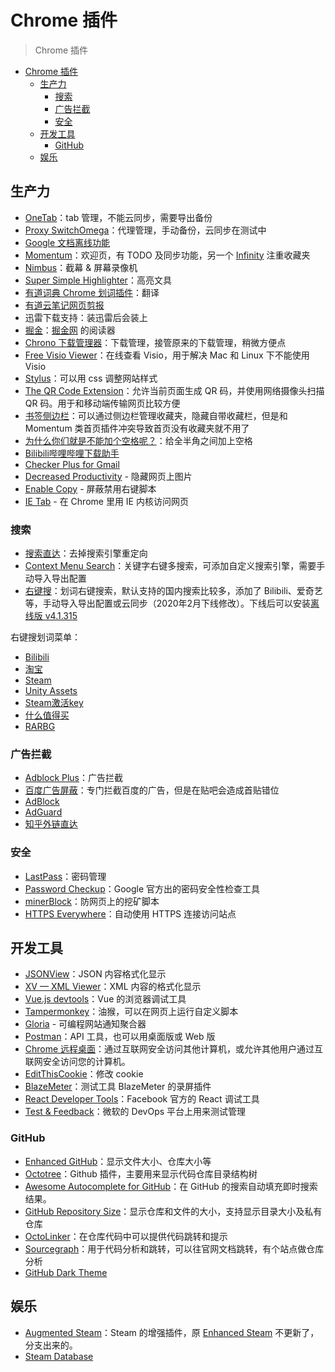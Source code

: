 # Chrome 插件

> Chrome 插件

<!-- TOC -->

- [Chrome 插件](#chrome-插件)
  - [生产力](#生产力)
    - [搜索](#搜索)
    - [广告拦截](#广告拦截)
    - [安全](#安全)
  - [开发工具](#开发工具)
    - [GitHub](#github)
  - [娱乐](#娱乐)

<!-- /TOC -->

## 生产力

- [OneTab](https://chrome.google.com/webstore/detail/onetab/chphlpgkkbolifaimnlloiipkdnihall)：tab 管理，不能云同步，需要导出备份
- [Proxy SwitchOmega](https://chrome.google.com/webstore/detail/proxy-switchyomega/padekgcemlokbadohgkifijomclgjgif)：代理管理，手动备份，云同步在测试中
- [Google 文档离线功能](https://chrome.google.com/webstore/detail/google-docs-offline/ghbmnnjooekpmoecnnnilnnbdlolhkhi)
- [Momentum](https://chrome.google.com/webstore/detail/momentum/laookkfknpbbblfpciffpaejjkokdgca)：欢迎页，有 TODO 及同步功能，另一个 [Infinity](https://chrome.google.com/webstore/detail/infinity-new-tab-pro/nnnkddnnlpamobajfibfdgfnbcnkgngh) 注重收藏夹
- [Nimbus](https://chrome.google.com/webstore/detail/nimbus-screenshot-screen/bpconcjcammlapcogcnnelfmaeghhagj)：截幕 & 屏幕录像机
- [Super Simple Highlighter](https://chrome.google.com/webstore/detail/super-simple-highlighter/hhlhjgianpocpoppaiihmlpgcoehlhio)：高亮文具
- [有道词典 Chrome 划词插件](https://chrome.google.com/webstore/detail/%E6%9C%89%E9%81%93%E8%AF%8D%E5%85%B8chrome%E5%88%92%E8%AF%8D%E6%8F%92%E4%BB%B6/eopjamdnofihpioajgfdikhhbobonhbb)：翻译
- [有道云笔记网页剪报](https://chrome.google.com/webstore/detail/%E6%9C%89%E9%81%93%E4%BA%91%E7%AC%94%E8%AE%B0%E7%BD%91%E9%A1%B5%E5%89%AA%E6%8A%A5/joinpgckiioeklibflapokicmndlcnef)
- 迅雷下载支持：装迅雷后会装上
- [掘金](https://chrome.google.com/webstore/detail/%E6%8E%98%E9%87%91/lecdifefmmfjnjjinhaennhdlmcaeeeb)：[掘金网](https://juejin.im/) 的阅读器
- [Chrono 下载管理器](https://chrome.google.com/webstore/detail/chrono-download-manager/mciiogijehkdemklbdcbfkefimifhecn)：下载管理，接管原来的下载管理，稍微方便点
- [Free Visio Viewer](https://chrome.google.com/webstore/detail/free-visio-viewer-mac-win/mcpmofnlkemfkhgngcdppgbhncoflmpe)：在线查看 Visio，用于解决 Mac 和 Linux 下不能使用 Visio
- [Stylus](https://chrome.google.com/webstore/detail/stylus/clngdbkpkpeebahjckkjfobafhncgmne)：可以用 css 调整网站样式
- [The QR Code Extension](https://chrome.google.com/webstore/detail/the-qr-code-extension/oijdcdmnjjgnnhgljmhkjlablaejfeeb)：允许当前页面生成 QR 码，并使用网络摄像头扫描 QR 码。用于和移动端传输网页比较方便
- [书签侧边栏](https://chrome.google.com/webstore/detail/bookmark-sidebar/jdbnofccmhefkmjbkkdkfiicjkgofkdh)：可以通过侧边栏管理收藏夹，隐藏自带收藏栏，但是和 Momentum 类首页插件冲突导致首页没有收藏夹就不用了
- [为什么你们就是不能加个空格呢？](https://chrome.google.com/webstore/detail/%E7%82%BA%E4%BB%80%E9%BA%BC%E4%BD%A0%E5%80%91%E5%B0%B1%E6%98%AF%E4%B8%8D%E8%83%BD%E5%8A%A0%E5%80%8B%E7%A9%BA%E6%A0%BC%E5%91%A2%EF%BC%9F/paphcfdffjnbcgkokihcdjliihicmbpd)：给全半角之间加上空格
- [Bilibili哔哩哔哩下载助手](https://chrome.google.com/webstore/detail/bilibili%E5%93%94%E5%93%A9%E5%93%94%E5%93%A9%E4%B8%8B%E8%BD%BD%E5%8A%A9%E6%89%8B/bfcbfobhcjbkilcbehlnlchiinokiijp)
- [Checker Plus for Gmail](https://chrome.google.com/webstore/detail/checker-plus-for-gmail/oeopbcgkkoapgobdbedcemjljbihmemj)
- [Decreased Productivity](https://chrome.google.com/webstore/detail/decreased-productivity/nlbpiflhmdcklcbihngeffpmoklbiooj) - 隐藏网页上图片
- [Enable Copy](https://chrome.google.com/webstore/detail/enable-copy/lmnganadkecefnhncokdlaohlkneihio) - 屏蔽禁用右键脚本
- [IE Tab](https://chrome.google.com/webstore/detail/ie-tab/hehijbfgiekmjfkfjpbkbammjbdenadd) - 在 Chrome 里用 IE 内核访问网页

### 搜索

- [搜索直达](https://chrome.google.com/webstore/detail/faster-search-for-googley/mkpejojlockjoldbdbbgbibeogmemjfk)：去掉搜索引擎重定向
- [Context Menu Search](https://chrome.google.com/webstore/detail/context-menu-search/ocpcmghnefmdhljkoiapafejjohldoga)：关键字右键多搜索，可添加自定义搜索引擎，需要手动导入导出配置
- [右键搜](https://chrome.google.com/webstore/detail/context-menus/phlfmkfpmphogkomddckmggcfpmfchpn)：划词右键搜索，默认支持的国内搜索比较多，添加了 Bilibili、爱奇艺等，手动导入导出配置或云同步（2020年2月下线修改）。下线后可以安装[离线版 v4.1.315](https://www.jb51.net/softs/577682.html)

右键搜划词菜单：

- [Bilibili](https://search.bilibili.com/all?keyword=%s&from_source=nav_search_new)
- [淘宝](https://s.taobao.com/search?q=%s)
- [Steam](https://store.steampowered.com/search/?snr=1_4_4__12&term=%s)
- [Unity Assets](https://assetstore.unity.com/?q=%s%20&orderBy=1)
- [Steam激活key](https://store.steampowered.com/account/registerkey?key=%s)
- [什么值得买](https://search.smzdm.com/?c=home&s=%s&v=b)
- [RARBG](https://rarbgprx.org/torrents.php?search=%s)

### 广告拦截

- [Adblock Plus](https://chrome.google.com/webstore/detail/adblock-plus-development/ldcecbkkoecffmfljeihcmifjjdoepkn)：广告拦截
- [百度广告屏蔽](https://chrome.google.com/webstore/detail/%E7%99%BE%E5%BA%A6%E5%B9%BF%E5%91%8A%E5%B1%8F%E8%94%BD/bdkobfnbgkbemcfgopfollaikdlknlkm)：专门拦截百度的广告，但是在贴吧会造成首贴错位
- [AdBlock](https://chrome.google.com/webstore/detail/gighmmpiobklfepjocnamgkkbiglidom)
- [AdGuard](https://chrome.google.com/webstore/detail/adguard-adblocker/bgnkhhnnamicmpeenaelnjfhikgbkllg)
- [知乎外链直达](https://chrome.google.com/webstore/detail/%E7%9F%A5%E4%B9%8E%E5%A4%96%E9%93%BE%E7%9B%B4%E8%BE%BE/chidjfbdenglhicdckjnjccccpgknfhg)

### 安全

- [LastPass](https://chrome.google.com/webstore/detail/lastpass-free-password-ma/hdokiejnpimakedhajhdlcegeplioahd)：密码管理
- [Password Checkup](https://chrome.google.com/webstore/detail/password-checkup/pncabnpcffmalkkjpajodfhijclecjno)：Google 官方出的密码安全性检查工具
- [minerBlock](https://chrome.google.com/webstore/detail/minerblock/emikbbbebcdfohonlaifafnoanocnebl)：防网页上的挖矿脚本
- [HTTPS Everywhere](https://chrome.google.com/webstore/detail/https-everywhere/gcbommkclmclpchllfjekcdonpmejbdp)：自动使用 HTTPS 连接访问站点

## 开发工具

- [JSONView](https://chrome.google.com/webstore/detail/jsonview/chklaanhfefbnpoihckbnefhakgolnmc)：JSON 内容格式化显示
- [XV — XML Viewer](https://chrome.google.com/webstore/detail/xv-%E2%80%94-xml-viewer/eeocglpgjdpaefaedpblffpeebgmgddk)：XML 内容的格式化显示
- [Vue.js devtools](https://chrome.google.com/webstore/detail/vuejs-devtools/nhdogjmejiglipccpnnnanhbledajbpd)：Vue 的浏览器调试工具
- [Tampermonkey](https://chrome.google.com/webstore/detail/tampermonkey/dhdgffkkebhmkfjojejmpbldmpobfkfo)：油猴，可以在网页上运行自定义脚本
- [Gloria](https://chrome.google.com/webstore/detail/gloria/cnelmenogjgobndnoddckekbojgginbn) - 可编程网站通知聚合器
- [Postman](https://chrome.google.com/webstore/detail/postman/fhbjgbiflinjbdggehcddcbncdddomop)：API 工具，也可以用桌面版或 Web 版
- [Chrome 远程桌面](https://chrome.google.com/webstore/detail/chrome-remote-desktop/gbchcmhmhahfdphkhkmpfmihenigjmpp)：通过互联网安全访问其他计算机，或允许其他用户通过互联网安全访问您的计算机。
- [EditThisCookie](https://chrome.google.com/webstore/detail/editthiscookie/fngmhnnpilhplaeedifhccceomclgfbg)：修改 cookie
- [BlazeMeter](https://chrome.google.com/webstore/detail/blazemeter-the-continuous/mbopgmdnpcbohhpnfglgohlbhfongabi)：测试工具 BlazeMeter 的录屏插件
- [React Developer Tools](https://chrome.google.com/webstore/detail/react-developer-tools/fmkadmapgofadopljbjfkapdkoienihi)：Facebook 官方的 React 调试工具
- [Test & Feedback](https://chrome.google.com/webstore/detail/test-feedback/gnldpbnocfnlkkicnaplmkaphfdnlplb)：微软的 DevOps 平台上用来测试管理

### GitHub

- [Enhanced GitHub](https://chrome.google.com/webstore/detail/enhanced-github/anlikcnbgdeidpacdbdljnabclhahhmd)：显示文件大小、仓库大小等
- [Octotree](https://chrome.google.com/webstore/detail/octotree/bkhaagjahfmjljalopjnoealnfndnagc)：Github 插件，主要用来显示代码仓库目录结构树
- [Awesome Autocomplete for GitHub](https://chrome.google.com/webstore/detail/awesome-autocomplete-for/djkfdjpoelphhdclfjhnffmnlnoknfnd)：在 GitHub 的搜索自动填充即时搜索结果。
- [GitHub Repository Size](https://chrome.google.com/webstore/detail/github-repository-size/apnjnioapinblneaedefcnopcjepgkci)：显示仓库和文件的大小，支持显示目录大小及私有仓库
- [OctoLinker](https://chrome.google.com/webstore/detail/octolinker/jlmafbaeoofdegohdhinkhilhclaklkp)：在仓库代码中可以提供代码跳转和提示
- [Sourcegraph](https://chrome.google.com/webstore/detail/sourcegraph/dgjhfomjieaadpoljlnidmbgkdffpack)：用于代码分析和跳转，可以往官网文档跳转，有个站点做仓库分析
- [GitHub Dark Theme](https://chrome.google.com/webstore/detail/github-dark-theme/odkdlljoangmamjilkamahebpkgpeacp)

## 娱乐

- [Augmented Steam](https://chrome.google.com/webstore/detail/augmented-steam/dnhpnfgdlenaccegplpojghhmaamnnfp)：Steam 的增强插件，原 [Enhanced Steam](https://chrome.google.com/webstore/detail/enhanced-steam/okadibdjfemgnhjiembecghcbfknbfhg) 不更新了，分支出来的。
- [Steam Database](https://chrome.google.com/webstore/detail/steam-database/kdbmhfkmnlmbkgbabkdealhhbfhlmmon)

